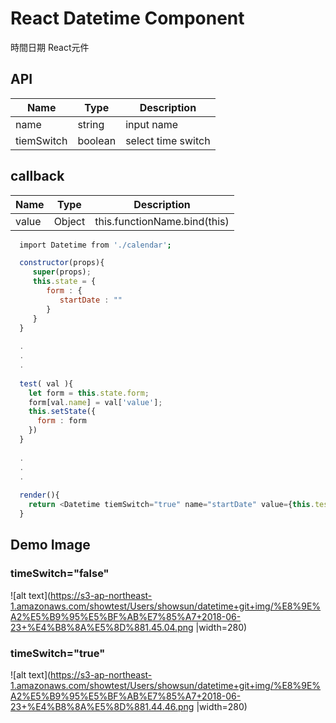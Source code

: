 # React Datetime Component
時間日期 React元件

## API
| Name         | Type    | Description |
| ------------ | ------- | ----------- |
| name         | string  | input name  |
| tiemSwitch   | boolean | select time switch |


## callback 
| Name         | Type    | Description |
| ------------ | ------- | ----------- |
|value         |     Object    |         this.functionName.bind(this) |

```sh
  import Datetime from './calendar';
```

```js
  constructor(props){
     super(props);
     this.state = {
        form : {
           startDate : ""
        }
     }
  }
  
  .
  .
  .
  
  test( val ){
    let form = this.state.form;
    form[val.name] = val['value'];
    this.setState({
      form : form
    })
  }
  
  .
  .
  .
  
  render(){
    return <Datetime tiemSwitch="true" name="startDate" value={this.test.bind(this)}/>
  }
```

## Demo Image

### timeSwitch="false"
![alt text](https://s3-ap-northeast-1.amazonaws.com/showtest/Users/showsun/datetime+git+img/%E8%9E%A2%E5%B9%95%E5%BF%AB%E7%85%A7+2018-06-23+%E4%B8%8A%E5%8D%881.45.04.png |width=280)

### timeSwitch="true"
![alt text](https://s3-ap-northeast-1.amazonaws.com/showtest/Users/showsun/datetime+git+img/%E8%9E%A2%E5%B9%95%E5%BF%AB%E7%85%A7+2018-06-23+%E4%B8%8A%E5%8D%881.44.46.png |width=280)
